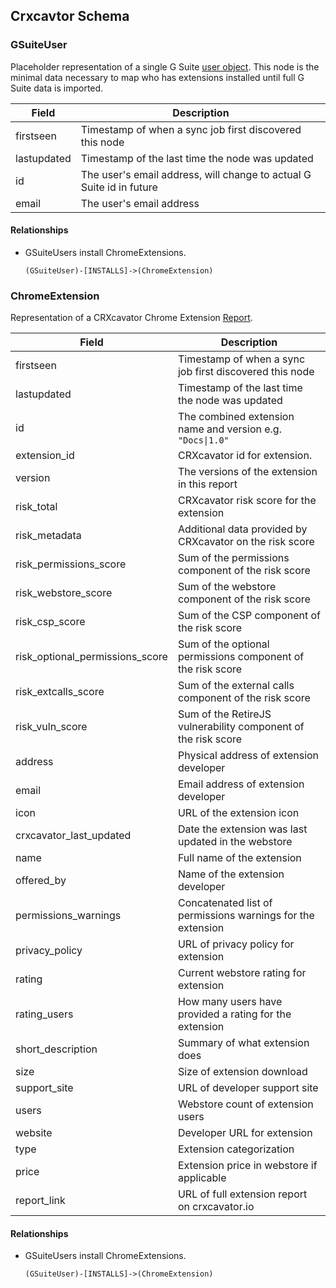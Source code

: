 ## Crxcavtor Schema

### GSuiteUser

Placeholder representation of a single G Suite [user object](https://developers.google.com/admin-sdk/directory/v1/reference/users). This node is the minimal data necessary to map who has extensions installed until full G Suite data is imported.


| Field | Description |
|-------|--------------|
| firstseen| Timestamp of when a sync job first discovered this node  |
| lastupdated |  Timestamp of the last time the node was updated |
| id | The user's email address, will change to actual G Suite id in future |
| email | The user's email address

#### Relationships

- GSuiteUsers install ChromeExtensions.

    ```
    (GSuiteUser)-[INSTALLS]->(ChromeExtension)
    ```

### ChromeExtension

 Representation of a CRXcavator Chrome Extension [Report](https://crxcavator.io/apidocs#tag/report).

| Field | Description |
|-------|--------------|
| firstseen| Timestamp of when a sync job first discovered this node  |
| lastupdated |  Timestamp of the last time the node was updated |
| id | The combined extension name and version e.g. ``"Docs\|1.0"`` |
| extension\_id | CRXcavator id for extension. |
| version | The versions of the extension in this report |
| risk\_total | CRXcavator risk score for the extension |
| risk\_metadata | Additional data provided by CRXcavator on the risk score |
| risk\_permissions\_score | Sum of the permissions component of the risk score |
| risk\_webstore\_score | Sum of the webstore component of the risk score |
| risk\_csp\_score | Sum of the CSP component of the risk score |
| risk\_optional\_permissions\_score | Sum of the optional permissions component of the risk score |
| risk\_extcalls\_score | Sum of the external calls component of the risk score |
| risk\_vuln\_score | Sum of the RetireJS vulnerability component of the risk score |
| address | Physical address of extension developer |
| email | Email address of extension developer |
| icon | URL of the extension icon |
| crxcavator\_last\_updated | Date the extension was last updated in the webstore |
| name | Full name of the extension |
| offered\_by | Name of the extension developer |
| permissions\_warnings | Concatenated list of permissions warnings for the extension |
| privacy\_policy | URL of privacy policy for extension |
| rating | Current webstore rating for extension |
| rating\_users | How many users have provided a rating for the extension |
| short\_description | Summary of what extension does |
| size | Size of extension download |
| support\_site | URL of developer support site |
| users | Webstore count of extension users |
| website | Developer URL for extension |
| type | Extension categorization |
| price | Extension price in webstore if applicable |
| report\_link | URL of full extension report on crxcavator.io |

#### Relationships

- GSuiteUsers install ChromeExtensions.

    ```
    (GSuiteUser)-[INSTALLS]->(ChromeExtension)
    ```
